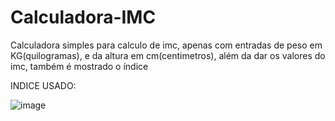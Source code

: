 # Calculadora-IMC
Calculadora simples para calculo de imc, apenas com entradas de peso em KG(quilogramas), e da altura em cm(centimetros), além da dar os valores do imc, também é mostrado o índice

INDICE USADO:

![image](https://github.com/Raul-Pedro/Calculadora-IMC/assets/138693492/63c437f1-065d-4ffd-a626-c89e63acd95f)
